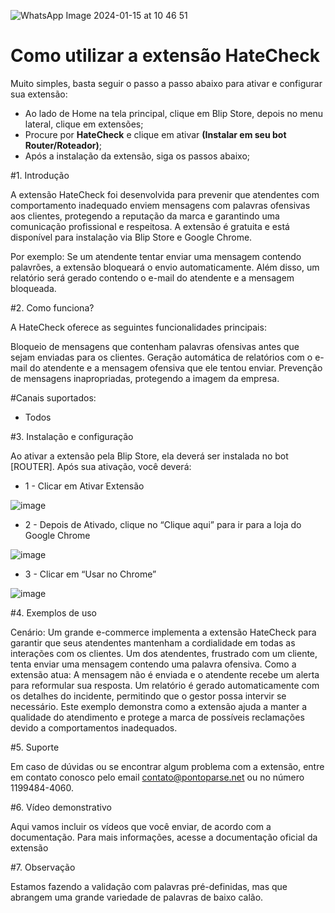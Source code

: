 ![WhatsApp Image 2024-01-15 at 10 46 51](https://github.com/Wilkor/doc-plugin-fura-fila/assets/34819624/acaf6e2b-c51c-435d-ae54-becbc8fe0b47)



# Como utilizar a extensão HateCheck

Muito simples, basta seguir o passo a passo abaixo para ativar e configurar sua extensão:

 - Ao lado de Home na tela principal, clique em Blip Store, depois no menu lateral, clique em extensões;
 - Procure por **HateCheck** e clique em ativar **(Instalar em seu bot Router/Roteador)**;
 - Após a instalação da extensão, siga os passos abaixo;

#1. Introdução 

A extensão HateCheck foi desenvolvida para prevenir que atendentes com comportamento inadequado enviem mensagens com palavras ofensivas aos clientes, protegendo a reputação da marca e garantindo uma comunicação profissional e respeitosa. A extensão é gratuita e está disponível para instalação via Blip Store e Google Chrome.

Por exemplo: Se um atendente tentar enviar uma mensagem contendo palavrões, a extensão bloqueará o envio automaticamente. Além disso, um relatório será gerado contendo o e-mail do atendente e a mensagem bloqueada.


#2. Como funciona?
 
 
A HateCheck oferece as seguintes funcionalidades principais:
       
Bloqueio de mensagens que contenham palavras ofensivas antes que sejam enviadas para os clientes.
Geração automática de relatórios com o e-mail do atendente e a mensagem ofensiva que ele tentou enviar.
Prevenção de mensagens inapropriadas, protegendo a imagem da empresa.

#Canais suportados:
- Todos

#3. Instalação e configuração

Ao ativar a extensão pela Blip Store, ela deverá ser instalada no bot [ROUTER]. Após sua ativação, você deverá:

- 1 - Clicar em Ativar Extensão

![image](https://github.com/user-attachments/assets/e9558908-b956-4622-aeca-d6c370d71fbe)

- 2 - Depois de Ativado, clique no “Clique aqui” para ir para a loja do Google Chrome

![image](https://github.com/user-attachments/assets/6646ccc2-2f8b-4b74-b829-a1e3fd16f686)

- 3 - Clicar em “Usar no Chrome”

![image](https://github.com/user-attachments/assets/bce3372c-fcf9-4acc-a3b6-cf50a4936b93)


#4. Exemplos de uso 

Cenário: Um grande e-commerce implementa a extensão HateCheck para garantir que seus atendentes mantenham a cordialidade em todas as interações com os clientes. Um dos atendentes, frustrado com um cliente, tenta enviar uma mensagem contendo uma palavra ofensiva.
Como a extensão atua: A mensagem não é enviada e o atendente recebe um alerta para reformular sua resposta. Um relatório é gerado automaticamente com os detalhes do incidente, permitindo que o gestor possa intervir se necessário.
Este exemplo demonstra como a extensão ajuda a manter a qualidade do atendimento e protege a marca de possíveis reclamações devido a comportamentos inadequados.

#5. Suporte 

Em caso de dúvidas ou se encontrar algum problema com a extensão, entre em contato conosco pelo email contato@pontoparse.net ou no número 1199484-4060. 

#6. Vídeo demonstrativo

Aqui vamos incluir os vídeos que você enviar, de acordo com a documentação. Para mais informações, acesse a documentação oficial da extensão

#7. Observação

Estamos fazendo a validação com palavras pré-definidas, mas que abrangem uma grande variedade de palavras de baixo calão.

